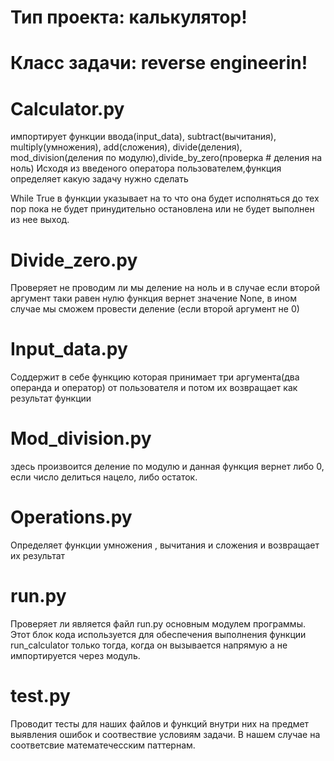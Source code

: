# Тип проекта: калькулятор!
# Класс задачи: reverse engineerin!

# Calculator.py
 импортирует функции ввода(input_data), subtract(вычитания), multiply(умножения), 
add(сложения), divide(деления), mod_division(деления по модулю),divide_by_zero(проверка # деления на ноль)
Исходя из введеного оператора пользователем,функция определяет какую задачу нужно сделать

While True в функции указывает на то что она будет исполняться до тех пор пока не 
будет принудительно остановлена или не будет выполнен из нее выход.

# Divide_zero.py
Проверяет не проводим ли мы деление на ноль и в случае если второй 
аргумент таки равен нулю функция вернет значение None, в ином случае мы сможем провести
деление (если второй аргумент не 0)

# Input_data.py
Соддержит в себе функцию которая принимает три аргумента(два операнда и оператор) 
от пользователя и потом их возвращает как результат функции

# Mod_division.py
здесь произвоится деление по модулю и данная функция вернет либо 0, если число 
делиться нацело, либо остаток.

# Operations.py
Определяет функции умножения , вычитания и сложения и возвращает их результат

# run.py
Проверяет ли является файл run.py основным модулем программы. Этот блок кода используется
для обеспечения выполнения функции run_calculator только тогда, когда он вызывается напрямую а не импортируется через модуль.

# test.py 
Проводит тесты для наших файлов и функций внутри них на предмет выявления ошибок 
и соотвествие условиям задачи.
В нашем случае на соответсвие математечесским паттернам.

